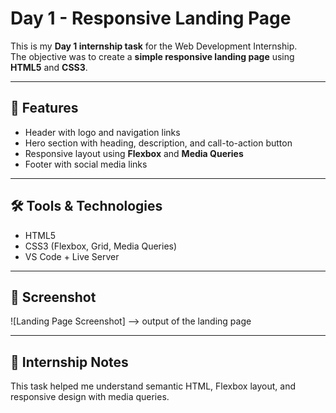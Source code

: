 # Day 1 - Responsive Landing Page

This is my **Day 1 internship task** for the Web Development Internship.  
The objective was to create a **simple responsive landing page** using **HTML5** and **CSS3**.

---

## 🚀 Features
- Header with logo and navigation links  
- Hero section with heading, description, and call-to-action button  
- Responsive layout using **Flexbox** and **Media Queries**  
- Footer with social media links  

---

## 🛠️ Tools & Technologies
- HTML5  
- CSS3 (Flexbox, Grid, Media Queries)  
- VS Code + Live Server  

---
## 📸 Screenshot
![Landing Page Screenshot]  --> output of the landing page

---

## 📌 Internship Notes
This task helped me understand semantic HTML, Flexbox layout, and responsive design with media queries.


